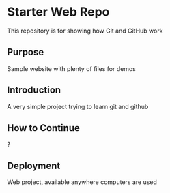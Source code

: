 # Starter Web Repo

This repository is for showing how Git and GitHub work

## Purpose

Sample website with plenty of files for demos

## Introduction

A very simple project trying to learn git and github

## How to Continue

?

## Deployment

Web project, available anywhere computers are used

